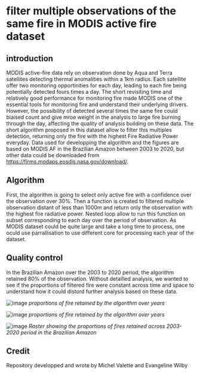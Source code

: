# filter multiple observations of the same fire in MODIS active fire dataset

## introduction 
MODIS active-fire data rely on observation done by Aqua and Terra satellites detecting thermal anomalities within a 1km radius. Each satellite offer two monitoring opportinities for each day, leading to each fire being potentially detected fours times a day. The short revisiting time and relatively good performance for monitoring fire made MODIS one of the essential tools for monitoring fire and understand their underlying drivers. However, the possibility of detected several times the same fire could biaised count and give mroe weight in the analysis to large fire burning through the day, affecting the quality of analysis building on these data. The short algorithm proposed in this dataset allow to filter this multiples detection, returning only the fire with the highest Fire Radiative Power everyday. Data used for developping the algorithm and the figures are based on MODIS AF in the Brazilian Amazon between 2003 to 2020, but other data could be downloaded from https://firms.modaps.eosdis.nasa.gov/download/. 

## Algorithm 
First, the algorithm is going to select only active fire with a confidence over the observation over 30%. Then a function is created to filtered multiple observation distant of less than 1000m and return only the observation with the highest fire radiative power. Nested loop allow to run this function on subset corresponding to each day over the period of observation. As MODIS dataset could be quite large and take a long time to process, one oculd use parrallisation to use different core for processing each year of the dataset. 


## Quality control 
In the Brazilian Amazon over the 2003 to 2020 period, the algorithm retained 80% of the observation. Without detailled analysis, we wanted to see if the proportions of filtered fire were constant across time and space to understand how it could distord further analysis based on these data. 

![image](https://user-images.githubusercontent.com/84012797/125195171-cb3f8500-e254-11eb-8650-c11281607f49.png)
*proportions of fire retained by the algorithm over years*



![image](https://user-images.githubusercontent.com/84012797/125196164-0d6ac580-e259-11eb-9b2d-24ea10486e3e.png)
*proportions of fire retained by the algorithm over years*


![image](https://user-images.githubusercontent.com/84012797/125196178-21162c00-e259-11eb-917c-1e5fa567bae6.png)
*Raster showing the proportions of fires retained across 2003-2020 period in the Brazilian Amazon*
## Credit
Repository developped and wrote by Michel Valette and Evangeline Wilby
